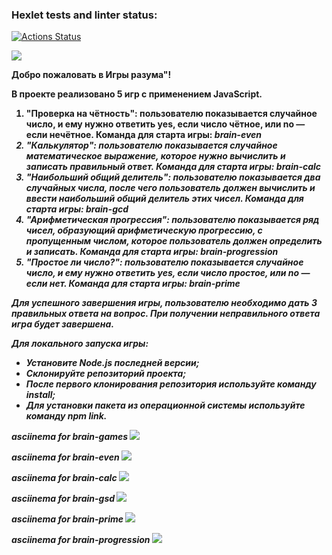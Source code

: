 ### Hexlet tests and linter status:
[![Actions Status](https://github.com/Meetyouafter/frontend-project-lvl1/workflows/hexlet-check/badge.svg)](https://github.com/Meetyouafter/frontend-project-lvl1/actions)

<a href="https://codeclimate.com/github/Meetyouafter/frontend-project-lvl1/maintainability"><img src="https://api.codeclimate.com/v1/badges/6ec66220f3b2c01bb4da/maintainability" /></a>

<b>Добро пожаловать в Игры  разума"!<b>

В проекте реализовано 5 игр с применением JavaScript.  
1. "Проверка на чётность": пользователю показывается случайное число, и ему нужно ответить yes, если число чётное, или no — если нечётное. 
  Команда для старта игры: <i>brain-even<i>
2. "Калькулятор": пользователю показывается случайное математическое выражение, которое нужно вычислить и записать правильный ответ.
  Команда для старта игры: <i>brain-calc<i>
3. "Наибольший общий делитель": пользователю показывается два случайных числа, после чего пользователь должен вычислить и ввести наибольший общий делитель этих чисел.
  Команда для старта игры: <i>brain-gcd<i>
4. "Арифметическая прогрессия": пользователю показывается ряд чисел, образующий арифметическую прогрессию, с пропущенным числом, которое пользователь должен определить и записать.
  Команда для старта игры: <i>brain-progression<i>
5. "Простое ли число?": пользователю показывается случайное число, и ему нужно ответить yes, если число простое, или no — если нет.
  Команда для старта игры: <i>brain-prime<i>

Для успешного завершения игры, пользователю необходимо дать 3 правильных ответа на вопрос. При получении неправильного ответа игра будет завершена.

<b>Для локального запуска игры:<b>
- Установите Node.js последней версии;
- Склонируйте репозиторий проекта; 
- После первого клонирования репозитория используйте команду install;
- Для установки пакета из операционной системы используйте команду npm link.

asciinema for brain-games
<a href="https://asciinema.org/a/dFWCiV8mGWPnBXxLuTAB8rVth" target="_blank"><img src="https://asciinema.org/a/dFWCiV8mGWPnBXxLuTAB8rVth.svg" /></a>

asciinema for brain-even
<a href="https://asciinema.org/a/Gjddi2jo9EUg68IyWamKitilp" target="_blank"><img src="https://asciinema.org/a/Gjddi2jo9EUg68IyWamKitilp.svg" /></a>

asciinema for brain-calc
<a href="https://asciinema.org/a/HE6pMAlfIY9zcdqQSkeB7FK9w" target="_blank"><img src="https://asciinema.org/a/HE6pMAlfIY9zcdqQSkeB7FK9w.svg" /></a>

asciinema for brain-gsd
<a href="https://asciinema.org/a/XzpzEEOoJSbM04Z5acki97zGq" target="_blank"><img src="https://asciinema.org/a/XzpzEEOoJSbM04Z5acki97zGq.svg" /></a>

asciinema for brain-prime
<a href="https://asciinema.org/a/iYwzkVPtMH5MDop10VyKl5fMa" target="_blank"><img src="https://asciinema.org/a/iYwzkVPtMH5MDop10VyKl5fMa.svg" /></a>

asciinema for brain-progression
<a href="https://asciinema.org/a/Ov4idesHSLBhtFAK7TFWcrLUK" target="_blank"><img src="https://asciinema.org/a/Ov4idesHSLBhtFAK7TFWcrLUK.svg" /></a>